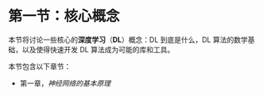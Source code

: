 # 第一节：核心概念

本节将讨论一些核心的**深度学习**（**DL**）概念：DL 到底是什么，DL 算法的数学基础，以及使得快速开发 DL 算法成为可能的库和工具。

本节包含以下章节：

+   第一章，*神经网络的基本原理*
